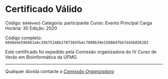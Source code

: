 # Certificado Válido

Código: `6040e4e5`
Categoria: participante
Curso: Evento Principal
Carga Horária: 30
Edição: 2020


Código completo: `6040e4e598461a6c35675146b2707384fb4c7890b39e158804fbb7d456856282`


Este certificado foi expedido pela Comissão organizadora do IV Curso de Verão em Bioinformática da UFMG.

----

Qualquer dúvida contacte a [_Comissão Organizadora_](<mailto:cursobioinfoufmg@gmail.com$subject=[Certificados]>)

